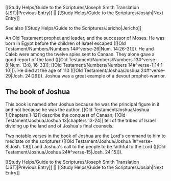 [[Study Helps/Guide to the Scriptures/Joseph Smith Translation (JST)|Previous Entry]]  ||  [[Study Helps/Guide to the Scriptures/Josiah|Next Entry]]

 See also [[Study Helps/Guide to the Scriptures/Jericho|Jericho]]

 An Old Testament prophet and leader, and the successor of Moses. He was born in Egypt before the children of Israel escaped ([[Old Testament/Numbers/Numbers 14#^verse-26|Num. 14:26-31]]). He and Caleb were among the twelve spies sent to Canaan. They alone gave a good report of the land ([[Old Testament/Numbers/Numbers 13#^verse-8|Num. 13:8, 16-33]]; [[Old Testament/Numbers/Numbers 14#^verse-1|14:1-10]]). He died at the age of 110 ([[Old Testament/Joshua/Joshua 24#^verse-29|Josh. 24:29]]). Joshua was a great example of a devout prophet-warrior.

## The book of Joshua

 This book is named after Joshua because he was the principal figure in it and not because he was the author. [[Old Testament/Joshua/Joshua 1|Chapters 1-12]] describe the conquest of Canaan; [[Old Testament/Joshua/Joshua 13|chapters 13-24]] tell of the tribes of Israel dividing up the land and of Joshua's final counsels.

 Two notable verses in the book of Joshua are the Lord's command to him to meditate on the scriptures ([[Old Testament/Joshua/Joshua 1#^verse-8|Josh. 1:8]]) and Joshua's call to the people to be faithful to the Lord ([[Old Testament/Joshua/Joshua 24#^verse-15|Josh. 24:15]]).

[[Study Helps/Guide to the Scriptures/Joseph Smith Translation (JST)|Previous Entry]]  ||  [[Study Helps/Guide to the Scriptures/Josiah|Next Entry]]